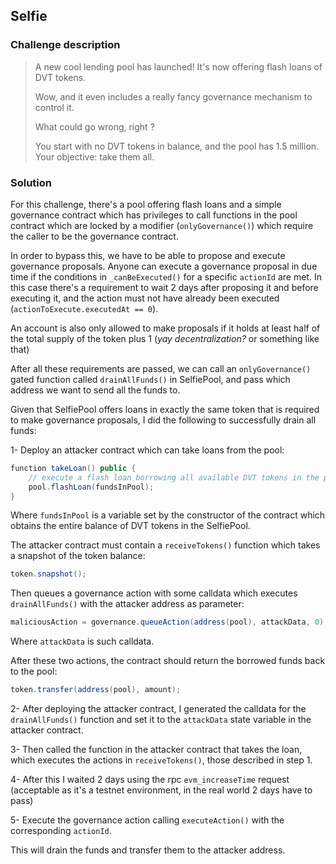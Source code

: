 ## Selfie

### Challenge description

> A new cool lending pool has launched! It's now offering flash loans of DVT tokens.
>
> Wow, and it even includes a really fancy governance mechanism to control it.
>
> What could go wrong, right ?
>
> You start with no DVT tokens in balance, and the pool has 1.5 million. Your objective: take them all.

### Solution

For this challenge, there's a pool offering flash loans and a simple governance contract which has privileges to call functions in the pool contract which are locked by a modifier (`onlyGovernance()`) which require the caller to be the governance contract.

In order to bypass this, we have to be able to propose and execute governance proposals. Anyone can execute a governance proposal in due time if the conditions in `_canBeExecuted()` for a specific `actionId` are met. In this case there's a requirement to wait 2 days after proposing it and before executing it, and the action must not have already been executed (`actionToExecute.executedAt == 0`).

An account is also only allowed to make proposals if it holds at least half of the total supply of the token plus 1 (_yay decentralization?_ or something like that)

After all these requirements are passed, we can call an `onlyGovernance()` gated function called `drainAllFunds()` in SelfiePool, and pass which address we want to send all the funds to.

Given that SelfiePool offers loans in exactly the same token that is required to make governance proposals, I did the following to successfully drain all funds:

1- Deploy an attacker contract which can take loans from the pool:

```cs
function takeLoan() public {
    // execute a flash loan borrowing all available DVT tokens in the pool
    pool.flashLoan(fundsInPool);
}
```

Where `fundsInPool` is a variable set by the constructor of the contract which obtains the entire balance of DVT tokens in the SelfiePool.

The attacker contract must contain a `receiveTokens()` function which takes a snapshot of the token balance:

```cs
token.snapshot();
```

Then queues a governance action with some calldata which executes `drainAllFunds()` with the attacker address as parameter:


```cs
maliciousAction = governance.queueAction(address(pool), attackData, 0);
```

Where `attackData` is such calldata.

After these two actions, the contract should return the borrowed funds back to the pool:

```cs
token.transfer(address(pool), amount);
```

2- After deploying the attacker contract, I generated the calldata for the `drainAllFunds()` function and set it to the `attackData` state variable in the attacker contract.

3- Then called the function in the attacker contract that takes the loan, which executes the actions in `receiveTokens()`, those described in step 1.

4- After this I waited 2 days using the rpc `evm_increaseTime` request (acceptable as it's a testnet environment, in the real world 2 days have to pass)

5- Execute the governance action calling `executeAction()` with the corresponding `actionId`.

This will drain the funds and transfer them to the attacker address.
